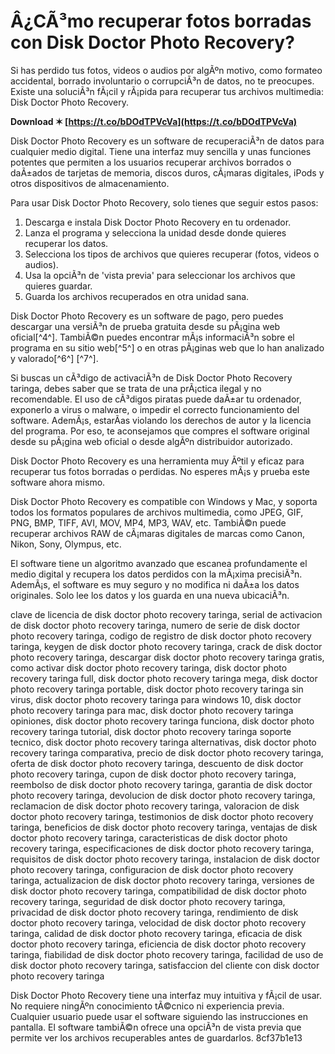 
 
# Â¿CÃ³mo recuperar fotos borradas con Disk Doctor Photo Recovery?
 
Si has perdido tus fotos, videos o audios por algÃºn motivo, como formateo accidental, borrado involuntario o corrupciÃ³n de datos, no te preocupes. Existe una soluciÃ³n fÃ¡cil y rÃ¡pida para recuperar tus archivos multimedia: Disk Doctor Photo Recovery.
 
**Download ✶ [https://t.co/bDOdTPVcVa](https://t.co/bDOdTPVcVa)**


 
Disk Doctor Photo Recovery es un software de recuperaciÃ³n de datos para cualquier medio digital. Tiene una interfaz muy sencilla y unas funciones potentes que permiten a los usuarios recuperar archivos borrados o daÃ±ados de tarjetas de memoria, discos duros, cÃ¡maras digitales, iPods y otros dispositivos de almacenamiento.
 
Para usar Disk Doctor Photo Recovery, solo tienes que seguir estos pasos:
 
1. Descarga e instala Disk Doctor Photo Recovery en tu ordenador.
2. Lanza el programa y selecciona la unidad desde donde quieres recuperar los datos.
3. Selecciona los tipos de archivos que quieres recuperar (fotos, videos o audios).
4. Usa la opciÃ³n de 'vista previa' para seleccionar los archivos que quieres guardar.
5. Guarda los archivos recuperados en otra unidad sana.

Disk Doctor Photo Recovery es un software de pago, pero puedes descargar una versiÃ³n de prueba gratuita desde su pÃ¡gina web oficial[^4^]. TambiÃ©n puedes encontrar mÃ¡s informaciÃ³n sobre el programa en su sitio web[^5^] o en otras pÃ¡ginas web que lo han analizado y valorado[^6^] [^7^].
 
Si buscas un cÃ³digo de activaciÃ³n de Disk Doctor Photo Recovery taringa, debes saber que se trata de una prÃ¡ctica ilegal y no recomendable. El uso de cÃ³digos piratas puede daÃ±ar tu ordenador, exponerlo a virus o malware, o impedir el correcto funcionamiento del software. AdemÃ¡s, estarÃ­as violando los derechos de autor y la licencia del programa. Por eso, te aconsejamos que compres el software original desde su pÃ¡gina web oficial o desde algÃºn distribuidor autorizado.
 
Disk Doctor Photo Recovery es una herramienta muy Ãºtil y eficaz para recuperar tus fotos borradas o perdidas. No esperes mÃ¡s y prueba este software ahora mismo.
  
Disk Doctor Photo Recovery es compatible con Windows y Mac, y soporta todos los formatos populares de archivos multimedia, como JPEG, GIF, PNG, BMP, TIFF, AVI, MOV, MP4, MP3, WAV, etc. TambiÃ©n puede recuperar archivos RAW de cÃ¡maras digitales de marcas como Canon, Nikon, Sony, Olympus, etc.
 
El software tiene un algoritmo avanzado que escanea profundamente el medio digital y recupera los datos perdidos con la mÃ¡xima precisiÃ³n. AdemÃ¡s, el software es muy seguro y no modifica ni daÃ±a los datos originales. Solo lee los datos y los guarda en una nueva ubicaciÃ³n.
 
clave de licencia de disk doctor photo recovery taringa,  serial de activacion de disk doctor photo recovery taringa,  numero de serie de disk doctor photo recovery taringa,  codigo de registro de disk doctor photo recovery taringa,  keygen de disk doctor photo recovery taringa,  crack de disk doctor photo recovery taringa,  descargar disk doctor photo recovery taringa gratis,  como activar disk doctor photo recovery taringa,  disk doctor photo recovery taringa full,  disk doctor photo recovery taringa mega,  disk doctor photo recovery taringa portable,  disk doctor photo recovery taringa sin virus,  disk doctor photo recovery taringa para windows 10,  disk doctor photo recovery taringa para mac,  disk doctor photo recovery taringa opiniones,  disk doctor photo recovery taringa funciona,  disk doctor photo recovery taringa tutorial,  disk doctor photo recovery taringa soporte tecnico,  disk doctor photo recovery taringa alternativas,  disk doctor photo recovery taringa comparativa,  precio de disk doctor photo recovery taringa,  oferta de disk doctor photo recovery taringa,  descuento de disk doctor photo recovery taringa,  cupon de disk doctor photo recovery taringa,  reembolso de disk doctor photo recovery taringa,  garantia de disk doctor photo recovery taringa,  devolucion de disk doctor photo recovery taringa,  reclamacion de disk doctor photo recovery taringa,  valoracion de disk doctor photo recovery taringa,  testimonios de disk doctor photo recovery taringa,  beneficios de disk doctor photo recovery taringa,  ventajas de disk doctor photo recovery taringa,  caracteristicas de disk doctor photo recovery taringa,  especificaciones de disk doctor photo recovery taringa,  requisitos de disk doctor photo recovery taringa,  instalacion de disk doctor photo recovery taringa,  configuracion de disk doctor photo recovery taringa,  actualizacion de disk doctor photo recovery taringa,  versiones de disk doctor photo recovery taringa,  compatibilidad de disk doctor photo recovery taringa,  seguridad de disk doctor photo recovery taringa,  privacidad de disk doctor photo recovery taringa,  rendimiento de disk doctor photo recovery taringa,  velocidad de disk doctor photo recovery taringa,  calidad de disk doctor photo recovery taringa,  eficacia de disk doctor photo recovery taringa,  eficiencia de disk doctor photo recovery taringa,  fiabilidad de disk doctor photo recovery taringa,  facilidad de uso de disk doctor photo recovery taringa,  satisfaccion del cliente con disk doctor photo recovery taringa
 
Disk Doctor Photo Recovery tiene una interfaz muy intuitiva y fÃ¡cil de usar. No requiere ningÃºn conocimiento tÃ©cnico ni experiencia previa. Cualquier usuario puede usar el software siguiendo las instrucciones en pantalla. El software tambiÃ©n ofrece una opciÃ³n de vista previa que permite ver los archivos recuperables antes de guardarlos.
 8cf37b1e13
 
